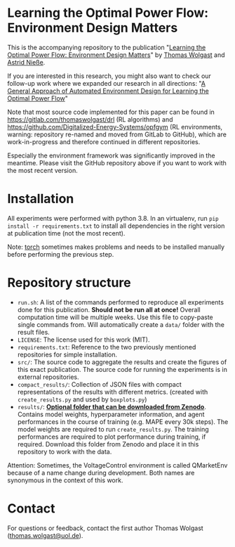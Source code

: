 # Learning the Optimal Power Flow: Environment Design Matters
This is the accompanying repository to the publication "[Learning the Optimal Power Flow: Environment Design Matters](https://www.sciencedirect.com/science/article/pii/S2666546824000764)" by [Thomas Wolgast](https://orcid.org/0000-0002-9042-9964)
 and [Astrid Nieße](https://orcid.org/0000-0003-1881-9172). 
 
If you are interested in this research, you might also want to check our follow-up work where we expanded our research in all directions: "[A General Approach of Automated Environment Design for Learning the Optimal Power Flow](https://dl.acm.org/doi/full/10.1145/3679240.3734626)"

Note that most source code implemented for this paper can be found in 
https://gitlab.com/thomaswolgast/drl (RL algorithms) and 
https://github.com/Digitalized-Energy-Systems/opfgym 
(RL environments, warning: repository re-named and moved from GitLab to GitHub), 
which are work-in-progress and therefore continued in different repositories. 

Especially the environment framework was significantly improved in the meantime.
Please visit the GitHub repository above if you want to work with the most 
recent version. 

# Installation
All experiments were performed with python 3.8. In an virtualenv, run `pip install -r requirements.txt` to install all dependencies in the right version at publication time (not the most recent). 

Note: [torch](https://pytorch.org/get-started/locally/) sometimes makes problems and needs to be installed manually before performing the previous step.

# Repository structure
- `run.sh`: A list of the commands performed to reproduce all experiments done for this publication. **Should not be run all at once!** Overall computation time will be multiple weeks. Use this file to copy-paste single commands from. Will automatically create a `data/` folder with the result files. 
- `LICENSE`: The license used for this work (MIT). 
- `requirements.txt`: Reference to the two previously mentioned repositories for simple installation. 
- `src/`: The source code to aggregate the results and create the figures of this exact publication. The source code for running the experiments is in external repositories.
- `compact_results/`: Collection of JSON files with compact representations of the results with different metrics. (created with `create_results.py` and used by `boxplots.py`)
- `results/`: **[Optional folder that can be downloaded from Zenodo](https://zenodo.org/records/13284446)**. Contains model weights, hyperparameter information, and agent performances in the course of training (e.g. MAPE every 30k steps). The model weights are required to run `create_results.py`. The training performances are required to plot performance during training, if required. Download this folder from Zenodo and place it in this repository to work with the data. 

Attention: Sometimes, the VoltageControl environment is called QMarketEnv because of a name change during development. Both names are synonymous in the context of this work. 

# Contact
For questions or feedback, contact the first author Thomas Wolgast (thomas.wolgast@uol.de). 
